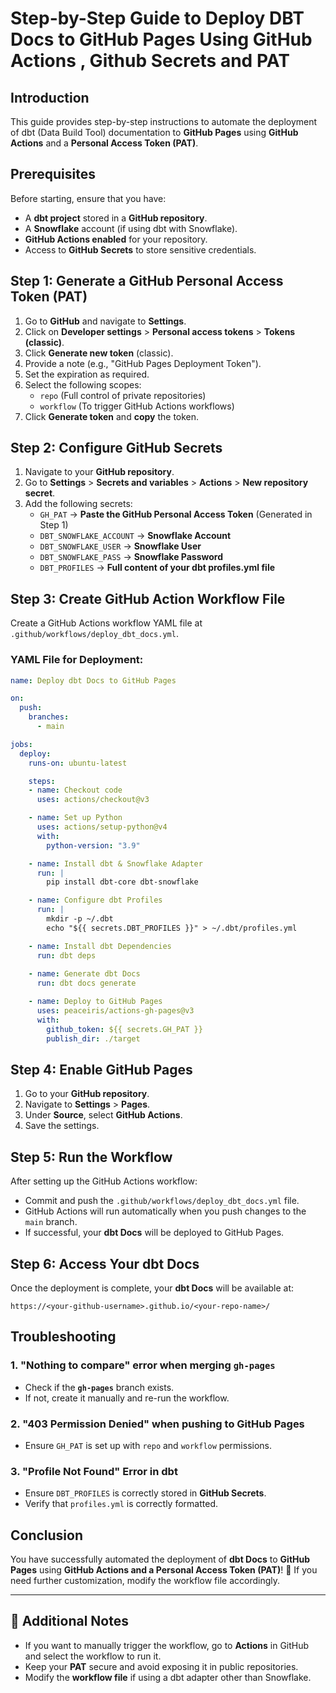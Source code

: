 # Step-by-Step Guide to Deploy DBT Docs to GitHub Pages Using GitHub Actions , Github Secrets and PAT

## Introduction

This guide provides step-by-step instructions to automate the deployment of dbt (Data Build Tool) documentation to **GitHub Pages** using **GitHub Actions** and a **Personal Access Token (PAT)**.

## Prerequisites

Before starting, ensure that you have:

- A **dbt project** stored in a **GitHub repository**.
- A **Snowflake** account (if using dbt with Snowflake).
- **GitHub Actions enabled** for your repository.
- Access to **GitHub Secrets** to store sensitive credentials.

## Step 1: Generate a GitHub Personal Access Token (PAT)

1. Go to **GitHub** and navigate to **Settings**.
2. Click on **Developer settings** > **Personal access tokens** > **Tokens (classic)**.
3. Click **Generate new token** (classic).
4. Provide a note (e.g., "GitHub Pages Deployment Token").
5. Set the expiration as required.
6. Select the following scopes:
   - `repo` (Full control of private repositories)
   - `workflow` (To trigger GitHub Actions workflows)
7. Click **Generate token** and **copy** the token.

## Step 2: Configure GitHub Secrets

1. Navigate to your **GitHub repository**.
2. Go to **Settings** > **Secrets and variables** > **Actions** > **New repository secret**.
3. Add the following secrets:
   - `GH_PAT` → **Paste the GitHub Personal Access Token** (Generated in Step 1)
   - `DBT_SNOWFLAKE_ACCOUNT` → **Snowflake Account**
   - `DBT_SNOWFLAKE_USER` → **Snowflake User**
   - `DBT_SNOWFLAKE_PASS` → **Snowflake Password**
   - `DBT_PROFILES` → **Full content of your dbt profiles.yml file**

## Step 3: Create GitHub Action Workflow File

Create a GitHub Actions workflow YAML file at `.github/workflows/deploy_dbt_docs.yml`.

### YAML File for Deployment:

```yaml
name: Deploy dbt Docs to GitHub Pages

on:
  push:
    branches:
      - main

jobs:
  deploy:
    runs-on: ubuntu-latest

    steps:
    - name: Checkout code
      uses: actions/checkout@v3

    - name: Set up Python
      uses: actions/setup-python@v4
      with:
        python-version: "3.9"

    - name: Install dbt & Snowflake Adapter
      run: |
        pip install dbt-core dbt-snowflake

    - name: Configure dbt Profiles
      run: |
        mkdir -p ~/.dbt
        echo "${{ secrets.DBT_PROFILES }}" > ~/.dbt/profiles.yml

    - name: Install dbt Dependencies
      run: dbt deps
      
    - name: Generate dbt Docs
      run: dbt docs generate

    - name: Deploy to GitHub Pages
      uses: peaceiris/actions-gh-pages@v3
      with:
        github_token: ${{ secrets.GH_PAT }}
        publish_dir: ./target
```

## Step 4: Enable GitHub Pages

1. Go to your **GitHub repository**.
2. Navigate to **Settings** > **Pages**.
3. Under **Source**, select **GitHub Actions**.
4. Save the settings.

## Step 5: Run the Workflow

After setting up the GitHub Actions workflow:

- Commit and push the `.github/workflows/deploy_dbt_docs.yml` file.
- GitHub Actions will run automatically when you push changes to the `main` branch.
- If successful, your **dbt Docs** will be deployed to GitHub Pages.

## Step 6: Access Your dbt Docs

Once the deployment is complete, your **dbt Docs** will be available at:

```
https://<your-github-username>.github.io/<your-repo-name>/
```

## Troubleshooting

### 1. "Nothing to compare" error when merging `gh-pages`

- Check if the **`gh-pages`** branch exists.
- If not, create it manually and re-run the workflow.

### 2. "403 Permission Denied" when pushing to GitHub Pages

- Ensure `GH_PAT` is set up with `repo` and `workflow` permissions.

### 3. "Profile Not Found" Error in dbt

- Ensure `DBT_PROFILES` is correctly stored in **GitHub Secrets**.
- Verify that `profiles.yml` is correctly formatted.

## Conclusion

You have successfully automated the deployment of **dbt Docs** to **GitHub Pages** using **GitHub Actions and a Personal Access Token (PAT)**! 🎉 If you need further customization, modify the workflow file accordingly.

---

## 📌 Additional Notes

- If you want to manually trigger the workflow, go to **Actions** in GitHub and select the workflow to run it.
- Keep your **PAT** secure and avoid exposing it in public repositories.
- Modify the **workflow file** if using a dbt adapter other than Snowflake.

